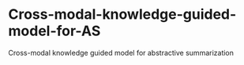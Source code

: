 # Cross-modal-knowledge-guided-model-for-AS
Cross-modal knowledge guided model for abstractive summarization

